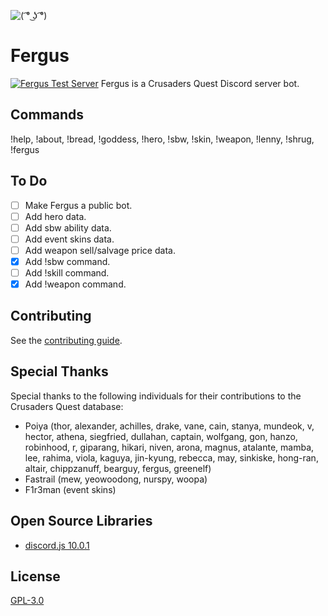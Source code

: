 ![](https://raw.githubusercontent.com/Johj/fergus/master/fergus.png "( ͡° ͜ʖ ͡°)")

# Fergus
[![](https://discordapp.com/api/guilds/258167954913361930/widget.png "Fergus Test Server")](https://discord.gg/WjEFnzC)
Fergus is a Crusaders Quest Discord server bot.

## Commands
!help, !about, !bread, !goddess, !hero, !sbw, !skin, !weapon, !lenny, !shrug, !fergus

## To Do
- [ ] Make Fergus a public bot.
- [ ] Add hero data.
- [ ] Add sbw ability data.
- [ ] Add event skins data.
- [ ] Add weapon sell/salvage price data.
- [x] Add !sbw command.
- [ ] Add !skill command.
- [x] Add !weapon command.

## Contributing
See the [contributing guide](https://github.com/Johj/fergus/tree/master/templates).

## Special Thanks
Special thanks to the following individuals for their contributions to the Crusaders Quest database:
- Poiya (thor, alexander, achilles, drake, vane, cain, stanya, mundeok, v, hector, athena, siegfried, dullahan, captain, wolfgang, gon, hanzo, robinhood, r, giparang, hikari, niven, arona, magnus, atalante, mamba, lee, rahima, viola, kaguya, jin-kyung, rebecca, may, sinkiske, hong-ran, altair, chippzanuff, bearguy, fergus, greenelf)
- Fastrail (mew, yeowoodong, nurspy, woopa)
- F1r3man (event skins)

## Open Source Libraries
- [discord.js 10.0.1](https://github.com/hydrabolt/discord.js/)

## License
[GPL-3.0](https://raw.githubusercontent.com/Johj/fergus/master/LICENSE)
